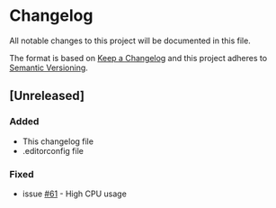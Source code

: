 # Changelog
All notable changes to this project will be documented in this file.

The format is based on [Keep a Changelog](http://keepachangelog.com/en/1.0.0/)
and this project adheres to [Semantic Versioning](http://semver.org/spec/v2.0.0.html).

## [Unreleased]

### Added
- This changelog file
- .editorconfig file

### Fixed
- issue [#61](https://github.com/lavary/crunz/issues/61) - High CPU usage 
